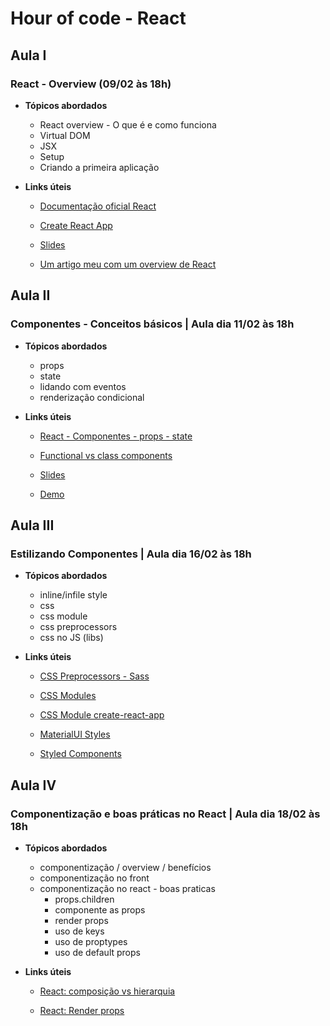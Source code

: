   # Hour of code - React

## Aula I
### React - Overview (09/02 às 18h)
- **Tópicos abordados**
    - React overview - O que é e como funciona
    - Virtual DOM
    - JSX
    - Setup
    - Criando a primeira aplicação

- **Links úteis**
    - [Documentação oficial React](https://reactjs.org/)  
        
    - [Create React App](https://create-react-app.dev/docs/getting-started/) 
    
    - [Slides](https://docs.google.com/presentation/d/1j2djR0lMA_QsbnhNYxBSfi80TwkfCjiNBSE4yfrXmyI/edit?usp=sharing) 
    
    - [Um artigo meu com um overview de React](https://ramonprata.medium.com/react-por-que-consider%C3%A1-lo-no-seu-projeto-e97105cf7234) 
    

## Aula II
### Componentes - Conceitos básicos | Aula dia  11/02 às 18h
- **Tópicos abordados**
    - props
    - state
    - lidando com eventos
    - renderização condicional

- **Links úteis**
    - [React - Componentes - props - state](https://www.taniarascia.com/getting-started-with-react/)
       
    - [Functional vs class components](https://reactjs.org/docs/components-and-props.html#function-and-class-components) 
        
    - [Slides](https://docs.google.com/presentation/d/1j2djR0lMA_QsbnhNYxBSfi80TwkfCjiNBSE4yfrXmyI/edit?usp=sharing)
        
    - [Demo](https://github.com/ramonprata/hour-of-code-edicao-III/tree/aula-II-components)
## Aula III
### Estilizando Componentes | Aula dia 16/02 às 18h
- **Tópicos abordados**
    - inline/infile style
    - css
    - css module
    - css preprocessors
    - css no JS (libs)

- **Links úteis**

    - [CSS Preprocessors - Sass](https://create-react-app.dev/docs/adding-a-sass-stylesheet/)

    - [CSS Modules](https://css-tricks.com/css-modules-part-1-need/#:~:text=According%20to%20the%20repo%2C%20CSS,are%20scoped%20locally%20by%20default.&text=CSS%20Modules%20takes%20a%20different,a%20JavaScript%20file%2C%20like%20index.)

    - [CSS Module create-react-app](http://create-react-app.dev/docs/adding-a-css-modules-stylesheet/)

    - [MaterialUI Styles](https://material-ui.com/styles/basics/#material-ui-styles)

    - [Styled Components](https://styled-components.com/) 
       


## Aula IV
### Componentização e boas práticas no React | Aula dia 18/02 às 18h
- **Tópicos abordados**
    - componentização / overview / benefícios
    - componentização no front
    - componentização no react - boas praticas
        - props.children
        - componente as props
        - render props
        - uso de keys
        - uso de proptypes
        - uso de default props

- **Links úteis**

    - [React: composição vs hierarquia](https://reactjs.org/docs/composition-vs-inheritance.html#gatsby-focus-wrapper)

    - [React: Render props](https://reactjs.org/docs/render-props.html#gatsby-focus-wrapper)


